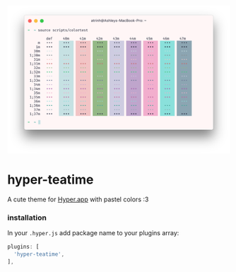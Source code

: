 ![screenshot](screenshots/screenshot.png)

# hyper-teatime
A cute theme for [Hyper.app](https://hyper.is) with pastel colors :3

### installation
In your `.hyper.js` add package name to your plugins array:

  ```js
  plugins: [
    'hyper-teatime',
  ],
  ```
